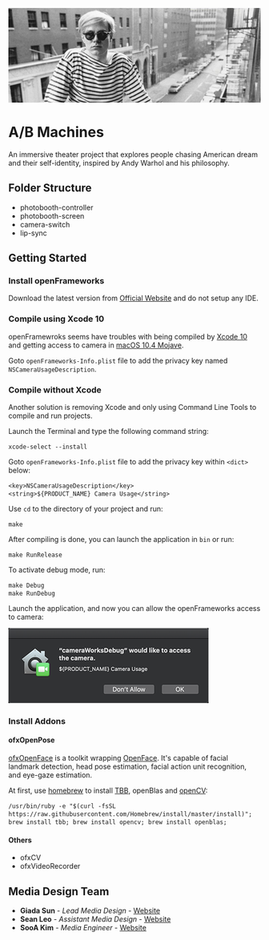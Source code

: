 ![header](/img/header_andy.jpg)

# A/B Machines

An immersive theater project that explores people chasing American dream and their self-identity, inspired by Andy Warhol and his philosophy.

## Folder Structure

* photobooth-controller
* photobooth-screen
* camera-switch
* lip-sync

## Getting Started

### Install openFrameworks

Download the latest version from [Official Website](https://openframeworks.cc/download/) and do not setup any IDE.

### Compile using Xcode 10

openFramewroks seems have troubles with being compiled by [Xcode 10](https://forum.openframeworks.cc/t/xcode-10-0-build-errors/30447/6) and getting access to camera in [macOS 10.4 Mojave](https://www.apple.com/macos/mojave/). 

Goto `openFrameworks-Info.plist` file to add the privacy key named `NSCameraUsageDescription`.

### Compile without Xcode

Another solution is removing Xcode and only using Command Line Tools to compile and run projects.

Launch the Terminal and type the following command string:

```
xcode-select --install
```

Goto `openFrameworks-Info.plist` file to add the privacy key within `<dict>` below:

```
<key>NSCameraUsageDescription</key>
<string>${PRODUCT_NAME} Camera Usage</string>
```

Use `cd` to the directory of your project and run:

```
make
```

After compiling is done, you can launch the application in `bin` or run:

```
make RunRelease
```

To activate debug mode, run:

```
make Debug
make RunDebug
```

Launch the application, and now you can allow the openFrameworks access to camera:

![camera_access](/img/camera_access.png)


### Install Addons

#### ofxOpenPose

[ofxOpenFace](https://github.com/antimodular/ofxOpenFace/tree/quick) is a toolkit wrapping [OpenFace](https://github.com/TadasBaltrusaitis/OpenFace). It's capable of facial landmark detection, head pose estimation, facial action unit recognition, and eye-gaze estimation.

At first, use [homebrew](https://brew.sh) to install [TBB](https://www.threadingbuildingblocks.org/), openBlas and [openCV](https://opencv.orgGI):

```
/usr/bin/ruby -e "$(curl -fsSL https://raw.githubusercontent.com/Homebrew/install/master/install)"; brew install tbb; brew install opencv; brew install openblas;
```

#### Others
* ofxCV
* ofxVideoRecorder







## Media Design Team
* **Giada Sun** - *Lead Media Design* - [Website](http://giadasun.com)
* **Sean Leo** - *Assistant Media Design* - [Website](https://www.seanbyrumleo.com/)
* **SooA Kim** - *Media Engineer* - [Website](https://www.sooakim.com/)
